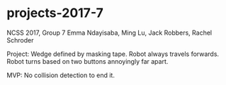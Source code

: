 # projects-2017-7
NCSS 2017, Group 7
Emma Ndayisaba, Ming Lu, Jack Robbers, Rachel Schroder

Project:
Wedge defined by masking tape. Robot always travels forwards. Robot turns based on two buttons annoyingly far apart.

MVP:
No collision detection to end it.